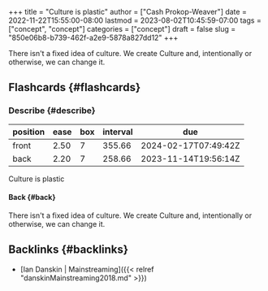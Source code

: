 +++
title = "Culture is plastic"
author = ["Cash Prokop-Weaver"]
date = 2022-11-22T15:55:00-08:00
lastmod = 2023-08-02T10:45:59-07:00
tags = ["concept", "concept"]
categories = ["concept"]
draft = false
slug = "850e06b8-b739-462f-a2e9-5878a827dd12"
+++

There isn't a fixed idea of culture. We create Culture and, intentionally or otherwise, we can change it.


## Flashcards {#flashcards}


### Describe {#describe}

| position | ease | box | interval | due                  |
|----------|------|-----|----------|----------------------|
| front    | 2.50 | 7   | 355.66   | 2024-02-17T07:49:42Z |
| back     | 2.20 | 7   | 258.66   | 2023-11-14T19:56:14Z |

Culture is plastic


#### Back {#back}

There isn't a fixed idea of culture. We create Culture and, intentionally or otherwise, we can change it.


## Backlinks {#backlinks}

-   [Ian Danskin | Mainstreaming]({{< relref "danskinMainstreaming2018.md" >}})
